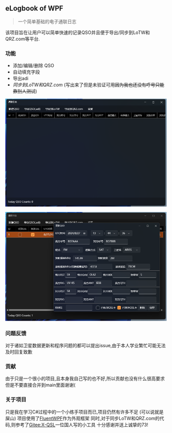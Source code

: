 ﻿## eLogbook of WPF
> 一个简单基础的电子通联日志

该项目旨在让用户可以简单快速的记录QSO并且便于导出/同步到LoTW和QRZ.com等平台.

### 功能
- 添加/编辑/删除 QSO
- 自动填充字段
- 导出adi
- *同步到LoTW和QRZ.com* (写出来了但是未验证可用~~因为我也还没有呼号只能靠别人测试~~)


![MainPage](./ScreenShot-01.png)

![UpdateQSO](./ScreenShot-02.png)

### 问题反馈
对于诸如卫星数据更新和程序问题的都可以提出issue,由于本人学业繁忙可能无法及时回复致歉

### 贡献
由于只是一个很小的项目,且本身我自己写的也不好,所以贡献也没有什么很高要求
但是不要直接合并到main里面谢谢(

### 关于项目
只是我在学习C#过程中的一个小练手项目而已,项目仍然有许多不足
(可以说就是屎山)
项目使用了[FluentWPF](https://github.com/sourcechord/FluentWPF)作为外观框架
同时,对于同步LoTW和QRZ.com的代码,则参考了[Gitee:X-QSL](https://gitee.com/yuzhenwu/x-qsl-amateur-radio-adif-tool)一位国人写的小工具
十分感谢并送上诚挚的73!

